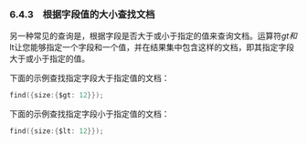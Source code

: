 ### 6.4.3　根据字段值的大小查找文档

另一种常见的查询是，根据字段是否大于或小于指定的值来查询文档。运算符$gt和$lt让您能够指定一个字段和一个值，并在结果集中包含这样的文档，即其指定字段大于或小于指定的值。

下面的示例查找指定字段大于指定值的文档：

```go
find({size:{$gt: 12}});
```

下面的示例查找指定字段小于指定值的文档：

```go
find({size:{$lt: 12}});
```

